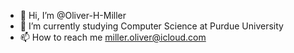 - 👋 Hi, I’m @Oliver-H-Miller
- 👀 I’m currently studying Computer Science at Purdue University
- 📫 How to reach me miller.oliver@icloud.com

<!---
Oliver-H-Miller/Oliver-H-Miller is a ✨ special ✨ repository because its `README.md` (this file) appears on your GitHub profile.
You can click the Preview link to take a look at your changes.
--->
